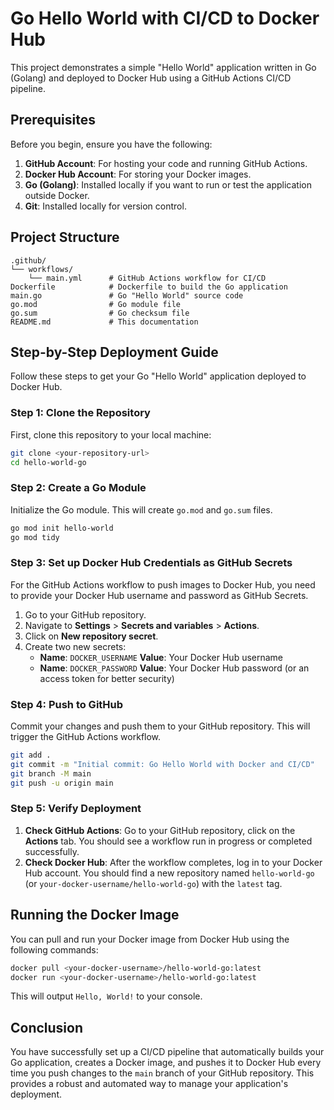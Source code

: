 # Go Hello World with CI/CD to Docker Hub

This project demonstrates a simple "Hello World" application written in Go (Golang) and deployed to Docker Hub using a GitHub Actions CI/CD pipeline.

## Prerequisites

Before you begin, ensure you have the following:

1.  **GitHub Account**: For hosting your code and running GitHub Actions.
2.  **Docker Hub Account**: For storing your Docker images.
3.  **Go (Golang)**: Installed locally if you want to run or test the application outside Docker.
4.  **Git**: Installed locally for version control.

## Project Structure

```
.github/
└── workflows/
    └── main.yml      # GitHub Actions workflow for CI/CD
Dockerfile            # Dockerfile to build the Go application
main.go               # Go "Hello World" source code
go.mod                # Go module file
go.sum                # Go checksum file
README.md             # This documentation
```

## Step-by-Step Deployment Guide

Follow these steps to get your Go "Hello World" application deployed to Docker Hub.

### Step 1: Clone the Repository

First, clone this repository to your local machine:

```bash
git clone <your-repository-url>
cd hello-world-go
```

### Step 2: Create a Go Module

Initialize the Go module. This will create `go.mod` and `go.sum` files.

```bash
go mod init hello-world
go mod tidy
```

### Step 3: Set up Docker Hub Credentials as GitHub Secrets

For the GitHub Actions workflow to push images to Docker Hub, you need to provide your Docker Hub username and password as GitHub Secrets.

1.  Go to your GitHub repository.
2.  Navigate to **Settings** > **Secrets and variables** > **Actions**.
3.  Click on **New repository secret**.
4.  Create two new secrets:
    *   **Name**: `DOCKER_USERNAME`
        **Value**: Your Docker Hub username
    *   **Name**: `DOCKER_PASSWORD`
        **Value**: Your Docker Hub password (or an access token for better security)

### Step 4: Push to GitHub

Commit your changes and push them to your GitHub repository. This will trigger the GitHub Actions workflow.

```bash
git add .
git commit -m "Initial commit: Go Hello World with Docker and CI/CD"
git branch -M main
git push -u origin main
```

### Step 5: Verify Deployment

1.  **Check GitHub Actions**: Go to your GitHub repository, click on the **Actions** tab. You should see a workflow run in progress or completed successfully.
2.  **Check Docker Hub**: After the workflow completes, log in to your Docker Hub account. You should find a new repository named `hello-world-go` (or `your-docker-username/hello-world-go`) with the `latest` tag.

## Running the Docker Image

You can pull and run your Docker image from Docker Hub using the following commands:

```bash
docker pull <your-docker-username>/hello-world-go:latest
docker run <your-docker-username>/hello-world-go:latest
```

This will output `Hello, World!` to your console.

## Conclusion

You have successfully set up a CI/CD pipeline that automatically builds your Go application, creates a Docker image, and pushes it to Docker Hub every time you push changes to the `main` branch of your GitHub repository. This provides a robust and automated way to manage your application's deployment.




